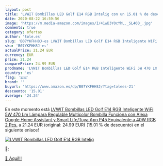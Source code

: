 ```yaml
---
layout: post
title: 'LVWIT Bombillas LED Golf E14 RGB Intelig con un 15.01 % de descuento'
date: 2020-08-22 16:59:56
image: 'https://m.media-amazon.com/images/I/41wB3YOcYhL._SL400_.jpg'
comments: true
category: ofertas
author: 'tole.es'
slug: 'B07YKFHH8J-es LVWIT Bombillas LED Golf E14 RGB Inteligente WiFi 5W 470...'
sku: 'B07YKFHH8J-es'
actualPrice: 21.24 EUR
currency: EUR
price: 21.24
comparePrice: 24.99 EUR
prodname: 'LVWIT Bombillas LED Golf E14 RGB Inteligente WiFi 5W 470 Lm  Lámpara Regulable Multicolor Bombilla Funciona con Alexa  Google Home Assistant y Smart Life/Tuya App  P45 Equivalente a 40W RGB  2 Pcs.'
country: 'es'
flag: '🇪🇸'
brand: ''
buyurl: 'https://www.amazon.es/dp/B07YKFHH8J/?tag=tolees-21'
descuento: '15.01'
average: '24.24'
---
```


En este momento está [LVWIT Bombillas LED Golf E14 RGB Inteligente WiFi 5W 470 Lm  Lámpara Regulable Multicolor Bombilla Funciona con Alexa  Google Home Assistant y Smart Life/Tuya App  P45 Equivalente a 40W RGB  2 Pcs.](https://www.amazon.es/dp/B07YKFHH8J/?tag=tolees-21) a 21.24 EUR (original: 24.99 EUR) (15.01 %  de descuento) en el siguiente enlace!

[![LVWIT Bombillas LED Golf E14 RGB Intelig](https://m.media-amazon.com/images/I/41wB3YOcYhL._SL400_.jpg)](https://www.amazon.es/dp/B07YKFHH8J/?tag=tolees-21)

🔎:


[🛒 Aquí!!!](https://www.amazon.es/dp/B07YKFHH8J/?tag=tolees-21)
